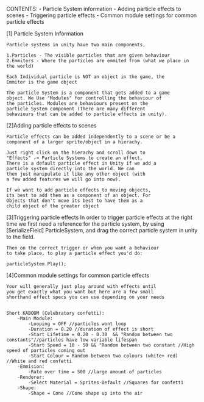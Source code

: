 CONTENTS:
    - Particle System information
    - Adding particle effects to scenes
    - Triggering particle effects
    - Common module settings for common particle effects

[1] Particle System Information

    Particle systems in unity have two main components,

    1.Particles - The visible particles that are given behaviour
    2.Emmiters - Where the particles are emmited from (what we place in the world)

    Each Individual particle is NOT an object in the game, the
    Emmiter is the game object

    The particle System is a component that gets added to a game
    object. We Use "Modules" for controlling the behaviour of 
    the particles. Modules are behaviours present on the 
    particle System component (There are many different 
    behaviours that can be added to particle effects in unity).


[2]Adding particle effects to scenes
    
    Particle effects can be added independently to a scene or be a component of a larger sprite/object in a hierachy.

    Just right click on the hierachy and scroll down to
    "Effects" -> Particle Systems to create an effect,
    There is a default particle effect in Unity if we add a 
    particle system directly into the world. We can 
    then just manipulate it like any other object (with 
    a few added features we will go into now).

    If we want to add particle effects to moving objects,
    its best to add them as a component of an object. For
    Objects that don't move its best to have them as a 
    child object of the greater object

[3]Triggering particle effects
    In order to trigger particle effects at the right time we 
    first need a reference for the particle system, by using 
    [SerializeField] ParticleSystem, and drag the correct
    particle system in unity to the field.

    Then on the correct trigger or when you want a behaviour
    to take place, to play a particle effect you'd do:

    particleSystem.Play();


[4]Common module settings for common particle effects

    Your will generally just play around with effects until
    you get exactly what you want but here are a few small
    shorthand effect specs you can use depending on your needs


    Short KABOOM (Celebratory confetti):
        -Main Module:
            -Looping = OFF //particles wont loop
            -Duration = 0.20 //duration of effect is short
            -Start Lifetime = 0.20 - 0.30  && "Random between two constants"//particles have low variable lifespan 
            -Start Speed = 10 - 50 && "Random between two constant //High speed of particles coming out
            -Start Colour = Random between two colours (white+ red) //White and red confetti
        -Emmision:
            -Rate over time = 500 //large amount of particles
        -Renderer:
            -Select Material = Sprites-Default //Squares for confetti
        -Shape:
            -Shape = Cone //Cone shape up into the air